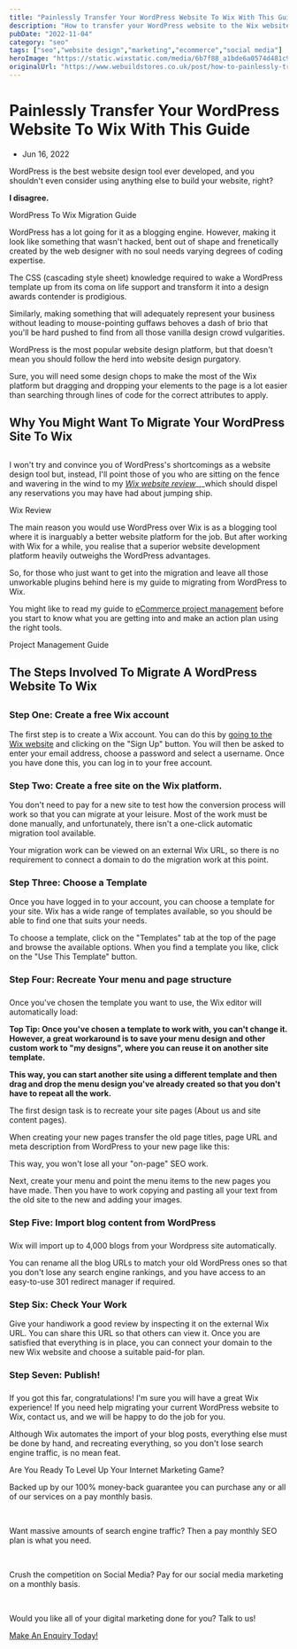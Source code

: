 ```yaml
---
title: "Painlessly Transfer Your WordPress Website To Wix With This Guide"
description: "How to transfer your WordPress website to the Wix website development platform. Migrate your WordPress website to Wix quickly and easily."
pubDate: "2022-11-04"
category: "seo"
tags: ["seo","website design","marketing","ecommerce","social media"]
heroImage: "https://static.wixstatic.com/media/6b7f88_a1bde6a0574d481c9c1984385c2ddc3b~mv2.jpg/v1/fill/w_740,h_420,al_c,q_90,usm_0.66_1.00_0.01,enc_avif,quality_auto/6b7f88_a1bde6a0574d481c9c1984385c2ddc3b~mv2.jpg"
originalUrl: "https://www.webuildstores.co.uk/post/how-to-painlessly-transfer-your-wordpress-website-to-wix"
---
```



# Painlessly Transfer Your WordPress Website To Wix With This Guide

 * Jun 16, 2022


WordPress is the best website design tool ever developed, and you shouldn't even consider using anything else to build your website, right?

 
**I disagree.**

 
WordPress To Wix Migration Guide

WordPress has a lot going for it as a blogging engine. However, making it look like something that wasn't hacked, bent out of shape and frenetically created by the web designer with no soul needs varying degrees of coding expertise.

 
The CSS (cascading style sheet) knowledge required to wake a WordPress template up from its coma on life support and transform it into a design awards contender is prodigious. 

 
Similarly, making something that will adequately represent your business without leading to mouse-pointing guffaws behoves a dash of brio that you'll be hard pushed to find from all those vanilla design crowd vulgarities.

 
WordPress is the most popular website design platform, but that doesn't mean you should follow the herd into website design purgatory. 

 
Sure, you will need some design chops to make the most of the Wix platform but dragging and dropping your elements to the page is a lot easier than searching through lines of code for the correct attributes to apply.

 
## Why You Might Want To Migrate Your WordPress Site To Wix

## 

I won't try and convince you of WordPress's shortcomings as a website design tool but, instead, I'll point those of you who are sitting on the fence and wavering in the wind to my [_Wix website review_](https://www.webuildstores.co.uk/wix-review)_,_which should dispel any reservations you may have had about jumping ship.

 
[](https://www.webuildstores.co.uk/wix-review)

Wix Review

 
The main reason you would use WordPress over Wix is as a blogging tool where it is inarguably a better website platform for the job. But after working with Wix for a while, you realise that a superior website development platform heavily outweighs the WordPress advantages. 

So, for those who just want to get into the migration and leave all those unworkable plugins behind here is my guide to migrating from WordPress to Wix. 

You might like to read my guide to [eCommerce project management](https://www.webuildstores.co.uk/post/project-management-guide) before you start to know what you are getting into and make an action plan using the right tools.

 
[](https://www.webuildstores.co.uk/post/project-management-guide)

Project Management Guide

 
## The Steps Involved To Migrate A WordPress Website To Wix

## 

### Step One: Create a free Wix account 

 
The first step is to create a Wix account. You can do this by [going to the Wix website](https://wixstats.com/?a=8320&c=2252&s1=websitebuilderreviews) and clicking on the "Sign Up" button. You will then be asked to enter your email address, choose a password and select a username. Once you have done this, you can log in to your free account.

 
### Step Two: Create a free site on the Wix platform.

 
You don't need to pay for a new site to test how the conversion process will work so that you can migrate at your leisure. Most of the work must be done manually, and unfortunately, there isn't a one-click automatic migration tool available. 

 
Your migration work can be viewed on an external Wix URL, so there is no requirement to connect a domain to do the migration work at this point.

 
### Step Three: Choose a Template

 
Once you have logged in to your account, you can choose a template for your site. Wix has a wide range of templates available, so you should be able to find one that suits your needs.

 
To choose a template, click on the "Templates" tab at the top of the page and browse the available options. When you find a template you like, click on the "Use This Template" button.

 
### Step Four: Recreate Your menu and page structure

### 

Once you've chosen the template you want to use, the Wix editor will automatically load:

 
**Top Tip: Once you've chosen a template to work with, you can't change it. However, a great workaround is to save your menu design and other custom work to "my designs", where you can reuse it on another site template.**

**This way, you can start another site using a different template and then drag and drop the menu design you've already created so that you don't have to repeat all the work.**

The first design task is to recreate your site pages (About us and site content pages). 

 
When creating your new pages transfer the old page titles, page URL and meta description from WordPress to your new page like this:

 
This way, you won't lose all your "on-page" SEO work.

 
Next, create your menu and point the menu items to the new pages you have made. Then you have to work copying and pasting all your text from the old site to the new and adding your images.

 
### Step Five: Import blog content from WordPress 

### 

Wix will import up to 4,000 blogs from your Wordpress site automatically.

 
You can rename all the blog URLs to match your old WordPress ones so that you don't lose any search engine rankings, and you have access to an easy-to-use 301 redirect manager if required.

 
### Step Six: Check Your Work

 
Give your handiwork a good review by inspecting it on the external Wix URL. You can share this URL so that others can view it. Once you are satisfied that everything is in place, you can connect your domain to the new Wix website and choose a suitable paid-for plan.

 
### Step Seven: Publish!

### 

If you got this far, congratulations! I'm sure you will have a great Wix experience! If you need help migrating your current WordPress website to Wix, contact us, and we will be happy to do the job for you.

 
Although Wix automates the import of your blog posts, everything else must be done by hand, and recreating everything, so you don't lose search engine traffic, is no mean feat.


Are You Ready To Level Up Your Internet Marketing Game?

Backed up by our 100% money-back guarantee you can purchase any or all of our services on a pay monthly basis.

​

Want massive amounts of search engine traffic? Then a pay monthly SEO plan is what you need.

​

Crush the competition on Social Media? Pay for our social media marketing on a monthly basis.

​

Would you like all of your digital marketing done for you? Talk to us!

[Make An Enquiry Today!](https://www.webuildstores.co.uk/contact)
